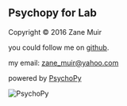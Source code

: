 ## Psychopy for Lab

Copyright © 2016 Zane Muir

you could follow me on [github](https://github.com/ZaneMuir/Psychopy4Lab).

my email: [zane_muir@yahoo.com](mailto:zane_muir@yahoo.com)

powered by [PsychoPy](http://www.psychopy.org/)

![PsychoPy](http://www.psychopy.org/_static/psychopyDocBanner2.gif)
